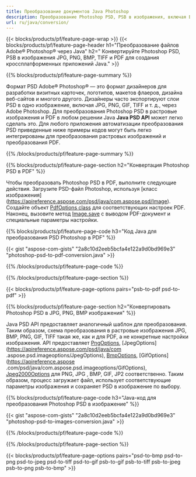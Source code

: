 ```yaml
---
title: Преобразование документов Java Photoshop
description: Преобразование Photoshop PSD, PSB в изображения, включая BMP, JPG, PNG, TIFF и PDF, с помощью библиотеки Java.
url: ru/java/conversion/
---
```


{{< blocks/products/pf/feature-page-wrap >}}
{{< blocks/products/pf/feature-page-header h1="Преобразование файлов Adobe® Photoshop® через Java" h2=" Конвертируйте Photoshop PSD, PSB в изображения JPG, PNG, BMP, TIFF и PDF для создания кроссплатформенных приложений Java." >}}

{{% blocks/products/pf/feature-page-summary %}}

Формат PSD Adobe® Photoshop® — это формат дизайнеров для разработки визитных карточек, логотипов, макетов флаеров, дизайна веб-сайтов и многого другого. Дизайнеры часто экспортируют слои PSD в одно изображение, включая JPG, PNG, GIF, TIFF и т. д., через Adobe Photoshop. Для преобразования Photoshop PSD в растровые изображения и PDF в любом решении Java **Java PSD API** может легко сделать это. Для любого приложения автоматизации преобразования PSD приведенные ниже примеры кодов могут быть легко интегрированы для преобразования растровых изображений и преобразования PDF.

{{% /blocks/products/pf/feature-page-summary  %}}

{{% blocks/products/pf/feature-page-section  h2="Конвертация Photoshop PSD в PDF" %}}

Чтобы преобразовать Photoshop PSD в PDF, выполните следующие действия. Загрузите PSD-файл Photoshop, используя [класс изображения] (https://apireference.aspose.com/psd/java/com.aspose.psd/Image). Создайте объект [PdfOptions class](https://apireference.aspose.com/psd/java/com.aspose.psd.imageoptions/PdfOptions) для соответствующих настроек PDF. Наконец, вызовите метод [Image.save](https://apireference.aspose.com/psd/java/com.aspose.psd/Image#save-java.lang.String-com.aspose.psd.ImageOptionsBase-) с выводом PDF-документ и специальные параметры настройки.

{{% blocks/products/pf/feature-page-code h3="Код Java для преобразования PSD Photoshop в PDF" %}}

{{< gist "aspose-com-gists" "2a8c10d2eeb5bcfa4e122a9d0bd969e3" "photoshop-psd-to-pdf-conversion.java" >}}

{{% /blocks/products/pf/feature-page-code  %}}

{{% /blocks/products/pf/feature-page-section %}}

{{< blocks/products/pf/feature-page-options pairs="psb-to-pdf psd-to-pdf" >}}

{{% blocks/products/pf/feature-page-section  h2="Конвертировать Photoshop PSD в JPG, PNG, BMP изображения" %}}

Java PSD API предоставляет аналогичный шаблон для преобразования. Таким образом, схема преобразования в растровые изображения JPG, BMP, PNG, GIF, TIFF такая же, как и для PDF, а не конкретные настройки изображения. API предоставляет [PngOptions](https://apireference.aspose.com/psd/java/com.aspose.psd.imageoptions/PngOptions), [JpegOptions](https://apireference.aspose.com/psd/java/com .aspose.psd.imageoptions/JpegOptions), [BmpOptions](https://apireference.aspose.com/psd/java/com.aspose.psd.imageoptions/BmpOptions), [GifOptions](https://apireference.aspose .com/psd/java/com.aspose.psd.imageoptions/GifOptions), [Jpeg2000Options](https://apireference.aspose.com/psd/java/com.aspose.psd.imageoptions/Jpeg2000Options) для PNG, JPG , BMP, GIF, JP2 соответственно. Таким образом, процесс загружает файл, использует соответствующие параметры изображения и сохраняет PSD в изображение по выбору.

{{% blocks/products/pf/feature-page-code h3="Java-код для преобразования Photoshop PSD в изображение" %}}

{{< gist "aspose-com-gists" "2a8c10d2eeb5bcfa4e122a9d0bd969e3" "photoshop-psd-to-images-conversion.java" >}}

{{% /blocks/products/pf/feature-page-code  %}}

{{% /blocks/products/pf/feature-page-section %}}

{{< blocks/products/pf/feature-page-options pairs="psd-to-bmp psd-to-png psd-to-jpeg psd-to-tiff psd-to-gif psb-to-gif psb-to-tiff psb-to-jpeg psb-to-png psb-to-bmp" >}}

